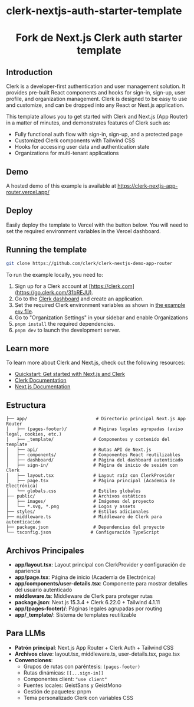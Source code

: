 # clerk-nextjs-auth-starter-template

<div align="center">
  <h1>
    Fork de Next.js Clerk auth starter template
  </h1>
</div>

## Introduction

Clerk is a developer-first authentication and user management solution. It provides pre-built React components and hooks for sign-in, sign-up, user profile, and organization management. Clerk is designed to be easy to use and customize, and can be dropped into any React or Next.js application.

This template allows you to get started with Clerk and Next.js (App Router) in a matter of minutes, and demonstrates features of Clerk such as:

- Fully functional auth flow with sign-in, sign-up, and a protected page
- Customized Clerk components with Tailwind CSS
- Hooks for accessing user data and authentication state
- Organizations for multi-tenant applications

## Demo

A hosted demo of this example is available at https://clerk-nextjs-app-router.vercel.app/

## Deploy

Easily deploy the template to Vercel with the button below. You will need to set the required environment variables in the Vercel dashboard.

## Running the template

```bash
git clone https://github.com/clerk/clerk-nextjs-demo-app-router
```

To run the example locally, you need to:

1. Sign up for a Clerk account at [https://clerk.com](https://go.clerk.com/31bREJU).
2. Go to the [Clerk dashboard](https://go.clerk.com/4I5LXFj) and create an application.
3. Set the required Clerk environment variables as shown in [the example `env` file](./.env.example).
4. Go to "Organization Settings" in your sidebar and enable Organizations
5. `pnpm install` the required dependencies.
6. `pnpm dev` to launch the development server.

## Learn more

To learn more about Clerk and Next.js, check out the following resources:

- [Quickstart: Get started with Next.js and Clerk](https://go.clerk.com/vgWhQ7B)
- [Clerk Documentation](https://go.clerk.com/aNiTioa)
- [Next.js Documentation](https://nextjs.org/docs)

## Estructura

```
├── app/                          # Directorio principal Next.js App Router
│   ├── (pages-footer)/          # Páginas legales agrupadas (aviso legal, cookies, etc.)
│   ├── _template/               # Componentes y contenido del template
│   ├── api/                     # Rutas API de Next.js
│   ├── components/              # Componentes React reutilizables
│   ├── dashboard/               # Página del dashboard autenticado
│   ├── sign-in/                 # Página de inicio de sesión con Clerk
│   ├── layout.tsx               # Layout raíz con ClerkProvider
│   ├── page.tsx                 # Página principal (Academia de Electrónica)
│   └── globals.css              # Estilos globales
├── public/                      # Archivos estáticos
│   ├── images/                  # Imágenes del proyecto
│   └── *.svg, *.png             # Logos y assets
├── styles/                      # Estilos adicionales
├── middleware.ts                # Middleware de Clerk para autenticación
├── package.json                 # Dependencias del proyecto
└── tsconfig.json               # Configuración TypeScript
```

## Archivos Principales

- **app/layout.tsx**: Layout principal con ClerkProvider y configuración de apariencia
- **app/page.tsx**: Página de inicio (Academia de Electrónica)
- **app/components/user-details.tsx**: Componente para mostrar detalles del usuario autenticado
- **middleware.ts**: Middleware de Clerk para proteger rutas
- **package.json**: Next.js 15.3.4 + Clerk 6.22.0 + Tailwind 4.1.11
- **app/(pages-footer)/**: Páginas legales agrupadas por routing
- **app/\_template/**: Sistema de templates reutilizable

## Para LLMs

- **Patrón principal**: Next.js App Router + Clerk Auth + Tailwind CSS
- **Archivos clave**: layout.tsx, middleware.ts, user-details.tsx, page.tsx
- **Convenciones**:
  - Grupos de rutas con paréntesis: `(pages-footer)`
  - Rutas dinámicas: `[[...sign-in]]`
  - Componentes client: `"use client"`
  - Fuentes locales: GeistSans y GeistMono
  - Gestión de paquetes: pnpm
  - Tema personalizado Clerk con variables CSS
